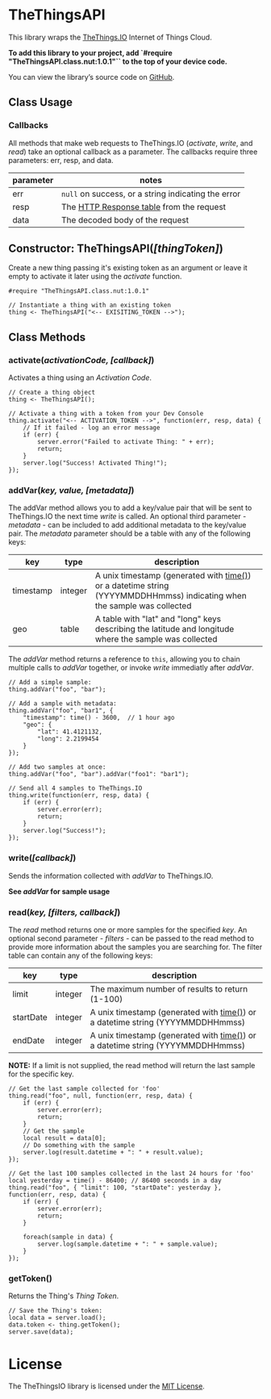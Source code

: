 # TheThingsAPI

This library wraps the [TheThings.IO](http://www.thethings.io) Internet of Things Cloud.

**To add this library to your project, add `#require "TheThingsAPI.class.nut:1.0.1"`` to the top of your device code.**

You can view the library’s source code on [GitHub](https://github.com/electricimp/thethingsapi/tree/v1.0.1).

## Class Usage

### Callbacks

All methods that make web requests to TheThings.IO (*activate*, *write*, and *read*) take an optional callback as a parameter. The callbacks require three parameters: err, resp, and data.

| parameter | notes |
| --------- | ----- |
| err       | `null` on success, or a string indicating the error |
| resp      | The [HTTP Response table](https://electricimp.com/docs/api/httprequest/sendasync/) from the request |
| data      | The decoded body of the request |

## Constructor: TheThingsAPI(*[thingToken]*)

Create a new thing passing it's existing token as an argument or leave it empty to activate it later using the *activate* function.

```squirrel
#require "TheThingsAPI.class.nut:1.0.1"

// Instantiate a thing with an existing token
thing <- TheThingsAPI("<-- EXISITING_TOKEN -->");
```

## Class Methods

### activate(*activationCode, [callback]*)
Activates a thing using an *Activation Code*.

```squirrel
// Create a thing object
thing <- TheThingsAPI();

// Activate a thing with a token from your Dev Console
thing.activate("<-- ACTIVATION_TOKEN -->", function(err, resp, data) {
    // If it failed - log an error message
    if (err) {
        server.error("Failed to activate Thing: " + err);
        return;
    }
    server.log("Success! Activated Thing!");
});
```

### addVar(*key, value, [metadata]*)
The addVar method allows you to add a key/value pair that will be sent to TheThings.IO the next time *write* is called. An optional third parameter - *metadata* - can be included to add additional metadata to the key/value pair. The *metadata* parameter should be a table with any of the following keys:

| key       | type    | description |
| --------- | ------- | ----------- |
| timestamp | integer | A unix timestamp (generated with [time()](https://electricimp.com/docs/squirrel/system/time)) or a datetime string (YYYYMMDDHHmmss) indicating when the sample was collected |
| geo       | table   | A table with "lat" and "long" keys describing the latitude and longitude where the sample was collected |

The *addVar* method returns a reference to `this`, allowing you to chain multiple calls to *addVar* together, or invoke *write* immediatly after *addVar*.

```squirrel
// Add a simple sample:
thing.addVar("foo", "bar");

// Add a sample with metadata:
thing.addVar("foo", "bar1", {
    "timestamp": time() - 3600,  // 1 hour ago
    "geo": {
        "lat": 41.4121132,
        "long": 2.2199454
    }
});

// Add two samples at once:
thing.addVar("foo", "bar").addVar("foo1": "bar1");

// Send all 4 samples to TheThings.IO
thing.write(function(err, resp, data) {
    if (err) {
        server.error(err);
        return;
    }
    server.log("Success!");
});
```

### write(*[callback]*)

Sends the information collected with *addVar* to TheThings.IO.

**See *addVar* for sample usage**

### read(*key, [filters, callback]*)

The *read* method returns one or more samples for the specified *key*. An optional second parameter - *filters* - can be passed to the read method to provide more information about the samples you are searching for. The filter table can contain any of the following keys:

| key       | type    | description |
| --------- | ------- | ----------- |
| limit     | integer | The maximum number of results to return (1-100) |
| startDate | integer | A unix timestamp (generated with [time()](https://electricimp.com/docs/squirrel/system/time)) or a datetime string (YYYYMMDDHHmmss) |
| endDate   | integer | A unix timestamp (generated with [time()](https://electricimp.com/docs/squirrel/system/time)) or a datetime string (YYYYMMDDHHmmss) |

**NOTE:** If a limit is not supplied, the read method will return the last sample for the specific key.

```squirrel
// Get the last sample collected for 'foo'
thing.read("foo", null, function(err, resp, data) {
    if (err) {
        server.error(err);
        return;
    }
    // Get the sample
    local result = data[0];
    // Do something with the sample
    server.log(result.datetime + ": " + result.value);
});

// Get the last 100 samples collected in the last 24 hours for 'foo'
local yesterday = time() - 86400; // 86400 seconds in a day
thing.read("foo", { "limit": 100, "startDate": yesterday }, function(err, resp, data) {
    if (err) {
        server.error(err);
        return;
    }

    foreach(sample in data) {
        server.log(sample.datetime + ": " + sample.value);
    }
});
```

### getToken()

Returns the Thing's *Thing Token*.

```squirrel
// Save the Thing's token:
local data = server.load();
data.token <- thing.getToken();
server.save(data);
```

# License

The TheThingsIO library is licensed under the [MIT License](https://github.com/electricimp/thethingsapi/tree/master/LICENSE).

